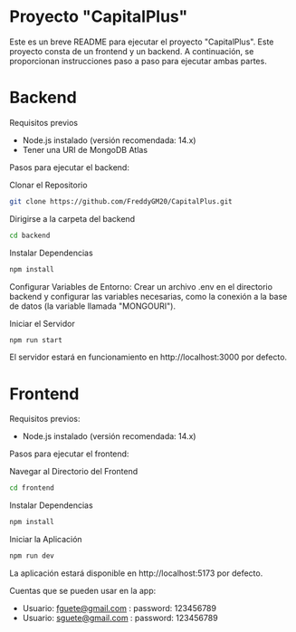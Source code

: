 # Proyecto "CapitalPlus"
Este es un breve README para ejecutar el proyecto "CapitalPlus". Este proyecto consta de un frontend y un backend. A continuación, se proporcionan instrucciones paso a paso para ejecutar ambas partes.

# Backend
Requisitos previos
- Node.js instalado (versión recomendada: 14.x)
- Tener una URI de MongoDB Atlas
  
Pasos para ejecutar el backend:

Clonar el Repositorio

```sh
git clone https://github.com/FreddyGM20/CapitalPlus.git
```

Dirigirse a la carpeta del backend
```sh
cd backend
```

Instalar Dependencias
```sh
npm install
```

Configurar Variables de Entorno:
Crear un archivo .env en el directorio backend y configurar las variables necesarias, como la conexión a la base de datos (la variable llamada "MONGOURI"). 

Iniciar el Servidor
```sh
npm run start
```

El servidor estará en funcionamiento en http://localhost:3000 por defecto.

# Frontend
Requisitos previos:
- Node.js instalado (versión recomendada: 14.x)
  
Pasos para ejecutar el frontend:

Navegar al Directorio del Frontend
```sh
cd frontend
```

Instalar Dependencias
```sh
npm install
```

Iniciar la Aplicación
```sh
npm run dev
```

La aplicación estará disponible en http://localhost:5173 por defecto.

Cuentas que se pueden usar en la app:
- Usuario: fguete@gmail.com : password: 123456789
- Usuario: sguete@gmail.com : password: 123456789
